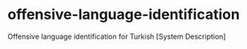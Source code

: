 # offensive-language-identification
Offensive language identification for Turkish [System Description]
